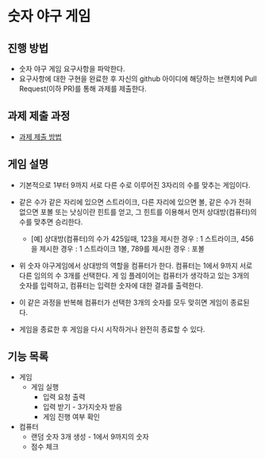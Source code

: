 # 숫자 야구 게임
## 진행 방법
* 숫자 야구 게임 요구사항을 파악한다.
* 요구사항에 대한 구현을 완료한 후 자신의 github 아이디에 해당하는 브랜치에 Pull Request(이하 PR)를 통해 과제를 제출한다.

## 과제 제출 과정
* [과제 제출 방법](https://github.com/next-step/nextstep-docs/tree/master/precourse)

## 게임 설명
* 기본적으로 1부터 9까지 서로 다른 수로 이루어진 3자리의 수를 맞추는 게임이다.

* 같은 수가 같은 자리에 있으면 스트라이크, 다른 자리에 있으면 볼, 같은 수가 전혀없으면 포볼 또는 낫싱이란 힌트를 
얻고, 그 힌트를 이용해서 먼저 상대방(컴퓨터)의 수를 맞추면 승리한다.

    * [예] 상대방(컴퓨터)의 수가 425일때, 123을 제시한 경우 : 1 스트라이크, 456을 제시한 경우 : 1 스트라이크 1볼, 
789를 제시한 경우 : 포볼

* 위 숫자 야구게임에서 상대방의 역할을 컴퓨터가 한다. 컴퓨터는 1에서 9까지 서로 다른 임의의 수 3개를 선택한다. 게
임 플레이어는 컴퓨터가 생각하고 있는 3개의 숫자를 입력하고, 컴퓨터는 입력한 숫자에 대한 결과를 출력한다.

* 이 같은 과정을 반복해 컴퓨터가 선택한 3개의 숫자를 모두 맞히면 게임이 종료된다.

* 게임을 종료한 후 게임을 다시 시작하거나 완전히 종료할 수 있다.

## 기능 목록
* 게임
    * 게임 실행
        * 입력 요청 출력
        * 입력 받기 - 3가지숫자 받음
        * 게임 진행 여부 확인
* 컴퓨터
    * 랜덤 숫자 3개 생성 - 1에서 9까지의 숫자
    * 점수 체크
